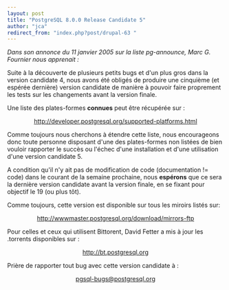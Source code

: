 ```yaml
---
layout: post
title: "PostgreSQL 8.0.0 Release Candidate 5"
author: "jca"
redirect_from: "index.php?post/drupal-63 "
---
```



<p></p>

<!--more-->


<p><em>Dans son annonce du 11 janvier 2005 sur la liste pg-announce, Marc G. Fournier nous apprenait : </em></p>

<p>

Suite à la découverte de plusieurs petits bugs et d'un plus gros dans la version candidate 4, nous avons été obligés de produire une cinquième (et espérée dernière) version candidate de manière à pouvoir faire proprement les tests sur les changements avant la version finale.

</p>

<p>Une liste des plates-formes <strong>connues</strong> peut être récupérée sur :</p>

<center>

<a href="http://developer.postgresql.org/supported-platforms.html">http://developer.postgresql.org/supported-platforms.html</a>

</center>

<p>

Comme toujours nous cherchons à étendre cette liste, nous encourageons donc toute personne disposant d'une des plates-formes non listées de bien vouloir rapporter le succès ou l'échec d'une installation et d'une utilisation d'une version candidate 5.</p>

<p>

A condition qu'il n'y ait pas de modification de code (documentation != code) dans le courant de la semaine prochaine, nous <strong>espérons</strong> que ce sera la dernière version candidate avant la version finale, en se fixant pour objectif le 19 (ou plus tôt).

</p>

<p>

Comme toujours, cette version est disponible sur tous les miroirs listés sur:

</p>

<center>

<a href="http://wwwmaster.postgresql.org/download/mirrors-ftp">http://wwwmaster.postgresql.org/download/mirrors-ftp</a>

</center>

<p>

Pour celles et ceux qui utilisent Bittorent, David Fetter a mis à jour les .torrents disponibles sur :</p>

<center><a href="http://bt.postgresql.org">http://bt.postgresql.org</a></center>

<p>

Prière de rapporter tout bug avec cette version candidate à :</p>

<center>

<a href="mailto:pgsql-bugs@postgresql.org">pgsql-bugs@postgresql.org</a>

</center>
